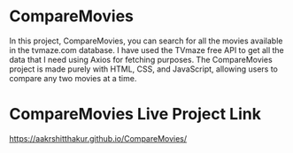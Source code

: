 # CompareMovies
In this project, CompareMovies, you can search for all the movies available in the tvmaze.com database. I have used the TVmaze free API to get all the data that I need using Axios for fetching purposes. The CompareMovies project is made purely with HTML, CSS, and JavaScript, allowing users to compare any two movies at a time.

# CompareMovies Live Project Link
https://aakrshitthakur.github.io/CompareMovies/
